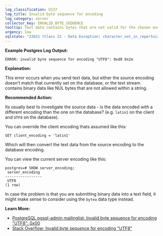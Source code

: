 ```yaml
---
log_classification: U137
log_title: Invalid byte sequence for encoding
log_category: server
collector_key: INVALID_BYTE_SEQUENCE
tooltip: Text data contains bytes that are not valid for the chosen encoding
urgency: low
sqlstate: "22021 (Class 22 - Data Exception: character_not_in_repertoire)"
---
```


**Example Postgres Log Output:**

```
ERROR: invalid byte sequence for encoding "UTF8": 0xd0 0x2e
```

**Explanation:**

This error occurs when you send text data, but either the source encoding doesn't
match that currently set on the database, or the text stream contains binary data
like NUL bytes that are not allowed within a string.

**Recommended Action:**

Its usually best to investigate the source data - is the data encoded with a different
encoding than the one on the database? (e.g. `latin1` on the client and `UTF8` on the database).

You can override the client encoding thats assumed like this:

```
SET client_encoding = 'latin1'
```

Which will then convert the text data from the source encoding to the database encoding.

You can view the current server encoding like this:

```
postgres=# SHOW server_encoding;
 server_encoding
-----------------
 UTF8
(1 row)
```

In case the problem is that you are submitting binary data into a text field, it might
make sense to consider using the `bytea` data type instead.

**Learn More:**

* [PostgreSQL pgsql-admin mailinglist: Invalid byte sequence for encoding "UTF8": 0x00](https://www.postgresql.org/message-id/1510040474.2845.41.camel%40cybertec.at)
* [Stack Overflow: Invalid byte sequence for encoding "UTF8"](https://stackoverflow.com/questions/4867272/invalid-byte-sequence-for-encoding-utf8)
